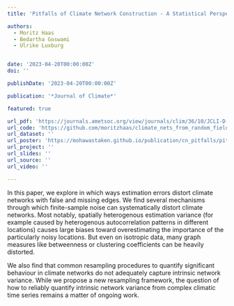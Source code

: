 ```yaml
---
title: 'Pitfalls of Climate Network Construction - A Statistical Perspective'

authors:
  - Moritz Haas
  - Bedartha Goswami
  - Ulrike Luxburg


date: '2023-04-20T00:00:00Z'
doi: ''

publishDate: '2023-04-20T00:00:00Z'

publication: '*Journal of Climate*'

featured: true

url_pdf: 'https://journals.ametsoc.org/view/journals/clim/36/10/JCLI-D-22-0549.1.xml?tab_body=pdf'
url_code: 'https://github.com/moritzhaas/climate_nets_from_random_fields'
url_dataset: ''
url_poster: 'https://mohawastaken.github.io/publication/cn_pitfalls/pitfalls_cn_poster_egu23.pdf'
url_project: ''
url_slides: ''
url_source: ''
url_video: ''

---
```


In this paper, we explore in which ways estimation errors distort climate networks with false and missing edges. We find several mechanisms through which finite-sample noise can systematically distort climate networks. Most notably, spatially heterogenous estimation variance (for example caused by heterogenous autocorrelation patterns in different locations) causes large biases toward overestimating the importance of the particularly noisy locations. But even on isotropic data, many graph measures like betweenness or clustering coefficients can be heavily distorted.

We also find that common resampling procedures to quantify significant behaviour in climate networks do not adequately capture intrinsic network variance. While we propose a new resampling framework, the question of how to reliably quantify intrinsic network variance from complex climatic time series remains a matter of ongoing work.